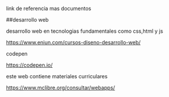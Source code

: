link de referencia mas documentos

##desarrollo web

desarrollo web en tecnologias fundamentales como css,html y js

https://www.eniun.com/cursos-diseno-desarrollo-web/

codepen

https://codepen.io/

este web contiene materiales curriculares

https://www.mclibre.org/consultar/webapps/
